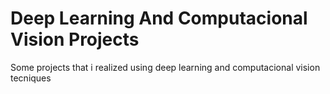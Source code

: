 # Deep Learning And Computacional Vision Projects
Some projects that i realized using deep learning and computacional vision tecniques
